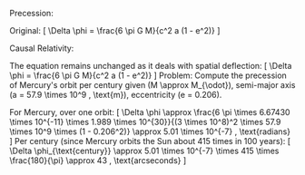 Precession:

Original: [ \Delta \phi = \frac{6 \pi G M}{c^2 a (1 - e^2)} ]

Causal Relativity:

The equation remains unchanged as it deals with spatial deflection: [ \Delta \phi = \frac{6 \pi G M}{c^2 a (1 - e^2)} ]
Problem: Compute the precession of Mercury's orbit per century given (M \approx M_{\odot}), semi-major axis (a = 57.9 \times 10^9 , \text{m}), eccentricity (e = 0.206).

For Mercury, over one orbit: [ \Delta \phi \approx \frac{6 \pi \times 6.67430 \times 10^{-11} \times 1.989 \times 10^{30}}{(3 \times 10^8)^2 \times 57.9 \times 10^9 \times (1 - 0.206^2)} \approx 5.01 \times 10^{-7} , \text{radians} ] Per century (since Mercury orbits the Sun about 415 times in 100 years): [ \Delta \phi_{\text{century}} \approx 5.01 \times 10^{-7} \times 415 \times \frac{180}{\pi} \approx 43 , \text{arcseconds} ]

